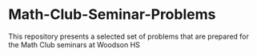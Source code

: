 # Math-Club-Seminar-Problems
This repository presents a selected set of problems that are prepared for the Math Club seminars at Woodson HS
